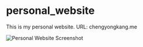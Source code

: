 # personal_website
This is my personal website. URL: chengyongkang.me

![Personal Website Screenshot](https://github.com/user-attachments/assets/5cf28a88-7959-4920-84b3-496a665e042b)